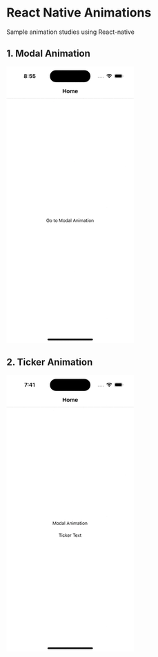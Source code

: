 # React Native Animations 

Sample animation studies using React-native 

## 1. Modal Animation

![a](./assets/gifs/modal_animation.gif)

## 2. Ticker Animation

![a](./assets/gifs/ticker_animation.gif)